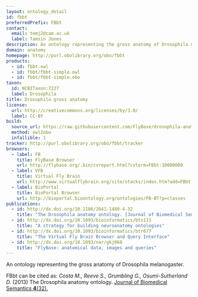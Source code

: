 ```yaml
---
layout: ontology_detail
id: fbbt
preferredPrefix: FBbt
contact:
  email: temj2@cam.ac.uk
  label: Tamsin Jones
description: An ontology representing the gross anatomy of Drosophila melanogaster.
domain: anatomy
homepage: http://purl.obolibrary.org/obo/fbbt
products:
  - id: fbbt.owl
  - id: fbbt/fbbt-simple.owl
  - id: fbbt/fbbt-simple.obo
taxon:
  id: NCBITaxon:7227
  label: Drosophila
title: Drosophila gross anatomy
license:
  url: http://creativecommons.org/licenses/by/3.0/
  label: CC-BY
build:
  source_url: https://raw.githubusercontent.com/FlyBase/drosophila-anatomy-developmental-ontology/master/fbbt/releases/fbbt.owl
  method: owl2obo
  infallible: 1
tracker: http://purl.obolibrary.org/obo/fbbt/tracker
browsers:
  - label: FB
    title: FlyBase Browser
    url: http://flybase.org/.bin/cvreport.html?cvterm=FBbt:10000000
  - label: VFB
    title: Virtual Fly Brain
    url: http://www.virtualflybrain.org/site/stacks/index.htm?add=FBbt:00007401
  - label: BioPortal
    title: BioPortal Browser
    url: http://bioportal.bioontology.org/ontologies/FB-BT?p=classes
publications:
  - id: http://dx.doi.org/10.1186/2041-1480-4-32
    title: "The Drosophila anatomy ontology. [Journal of Biomedical Semantics"
  - id: http://dx.doi.org/10.1093/bioinformatics/bts113
    title: "A strategy for building neuroanatomy ontologies"
  - id: http://dx.doi.org/10.1093/bioinformatics/btr677
    title: "The Virtual Fly Brain Browser and Query Interface"
  - id: http://dx.doi.org/10.1093/nar/gkj068
    title: "FlyBase: anatomical data, images and queries"
---
```


An ontology representing the gross anatomy of Drosophila melanogaster.

FBbt can be cited as:
_Costa M., Reeve S., Grumbling G., Osumi-Sutherland D._ (2013) The Drosophila anatomy ontology. [Journal of Biomedical Semantics __4__(32).](http://dx.doi.org/10.1186/2041-1480-4-32)


